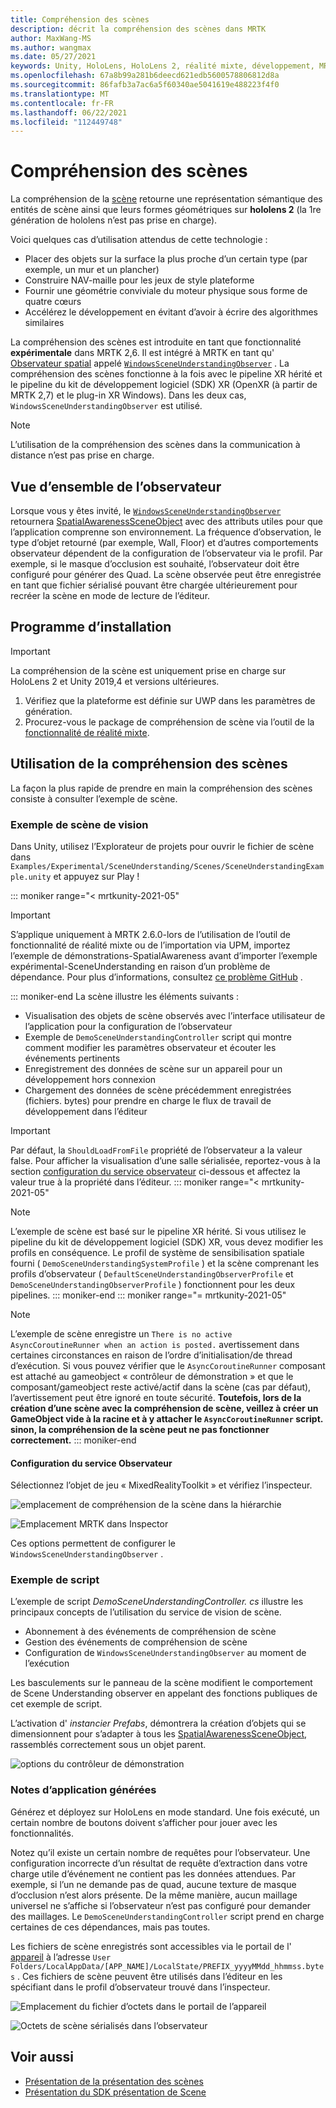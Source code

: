 ```yaml
---
title: Compréhension des scènes
description: décrit la compréhension des scènes dans MRTK
author: MaxWang-MS
ms.author: wangmax
ms.date: 05/27/2021
keywords: Unity, HoloLens, HoloLens 2, réalité mixte, développement, MRTK, compréhension des scènes
ms.openlocfilehash: 67a8b99a281b6deecd621edb5600578806812d8a
ms.sourcegitcommit: 86fafb3a7ac6a5f60340ae5041619e488223f4f0
ms.translationtype: MT
ms.contentlocale: fr-FR
ms.lasthandoff: 06/22/2021
ms.locfileid: "112449748"
---
```

# <a name="scene-understanding"></a>Compréhension des scènes

La compréhension de la [scène](/windows/mixed-reality/scene-understanding) retourne une représentation sémantique des entités de scène ainsi que leurs formes géométriques sur __hololens 2__ (la 1re génération de hololens n’est pas prise en charge).

Voici quelques cas d’utilisation attendus de cette technologie :
* Placer des objets sur la surface la plus proche d’un certain type (par exemple, un mur et un plancher)
* Construire NAV-maille pour les jeux de style plateforme
* Fournir une géométrie conviviale du moteur physique sous forme de quatre cœurs
* Accélérez le développement en évitant d’avoir à écrire des algorithmes similaires

La compréhension des scènes est introduite en tant que fonctionnalité __expérimentale__ dans MRTK 2,6. Il est intégré à MRTK en tant qu' [Observateur spatial](spatial-awareness-getting-started.md#register-observers) appelé [`WindowsSceneUnderstandingObserver`](xref:Microsoft.MixedReality.Toolkit.WindowsSceneUnderstanding.Experimental.WindowsSceneUnderstandingObserver) . La compréhension des scènes fonctionne à la fois avec le pipeline XR hérité et le pipeline du kit de développement logiciel (SDK) XR (OpenXR (à partir de MRTK 2,7) et le plug-in XR Windows). Dans les deux cas, `WindowsSceneUnderstandingObserver` est utilisé.

> [!NOTE] 
> L’utilisation de la compréhension des scènes dans la communication à distance n’est pas prise en charge.

## <a name="observer-overview"></a>Vue d’ensemble de l’observateur

Lorsque vous y êtes invité, le [`WindowsSceneUnderstandingObserver`](xref:Microsoft.MixedReality.Toolkit.WindowsSceneUnderstanding.Experimental.WindowsSceneUnderstandingObserver) retournera [SpatialAwarenessSceneObject](xref:Microsoft.MixedReality.Toolkit.Experimental.SpatialAwareness.SpatialAwarenessSceneObject) avec des attributs utiles pour que l’application comprenne son environnement. La fréquence d’observation, le type d’objet retourné (par exemple, Wall, Floor) et d’autres comportements observateur dépendent de la configuration de l’observateur via le profil. Par exemple, si le masque d’occlusion est souhaité, l’observateur doit être configuré pour générer des Quad. La scène observée peut être enregistrée en tant que fichier sérialisé pouvant être chargée ultérieurement pour recréer la scène en mode de lecture de l’éditeur.

## <a name="setup"></a>Programme d’installation

> [!IMPORTANT]
> La compréhension de la scène est uniquement prise en charge sur HoloLens 2 et Unity 2019,4 et versions ultérieures.

1. Vérifiez que la plateforme est définie sur UWP dans les paramètres de génération.
1. Procurez-vous le package de compréhension de scène via l’outil de la [fonctionnalité de réalité mixte](https://aka.ms/MRFeatureTool).

## <a name="using-scene-understanding"></a>Utilisation de la compréhension des scènes

La façon la plus rapide de prendre en main la compréhension des scènes consiste à consulter l’exemple de scène.

### <a name="scene-understanding-sample-scene"></a>Exemple de scène de vision

Dans Unity, utilisez l’Explorateur de projets pour ouvrir le fichier de scène dans `Examples/Experimental/SceneUnderstanding/Scenes/SceneUnderstandingExample.unity` et appuyez sur Play !

::: moniker range="< mrtkunity-2021-05"
> [!IMPORTANT]
> S’applique uniquement à MRTK 2.6.0-lors de l’utilisation de l’outil de fonctionnalité de réalité mixte ou de l’importation via UPM, importez l’exemple de démonstrations-SpatialAwareness avant d’importer l’exemple expérimental-SceneUnderstanding en raison d’un problème de dépendance. Pour plus d’informations, consultez [ce problème GitHub](https://github.com/microsoft/MixedRealityToolkit-Unity/issues/9431) .

::: moniker-end
La scène illustre les éléments suivants :

* Visualisation des objets de scène observés avec l’interface utilisateur de l’application pour la configuration de l’observateur
* Exemple de `DemoSceneUnderstandingController` script qui montre comment modifier les paramètres observateur et écouter les événements pertinents
* Enregistrement des données de scène sur un appareil pour un développement hors connexion
* Chargement des données de scène précédemment enregistrées (fichiers. bytes) pour prendre en charge le flux de travail de développement dans l’éditeur

> [!IMPORTANT]
> Par défaut, la `ShouldLoadFromFile` propriété de l’observateur a la valeur false. Pour afficher la visualisation d’une salle sérialisée, reportez-vous à la section [configuration du service observateur](#configuring-the-observer-service) ci-dessous et affectez la valeur true à la propriété dans l’éditeur.
::: moniker range="< mrtkunity-2021-05"

> [!NOTE] 
> L’exemple de scène est basé sur le pipeline XR hérité. Si vous utilisez le pipeline du kit de développement logiciel (SDK) XR, vous devez modifier les profils en conséquence. Le profil de système de sensibilisation spatiale fourni ( `DemoSceneUnderstandingSystemProfile` ) et la scène comprenant les profils d’observateur ( `DefaultSceneUnderstandingObserverProfile` et `DemoSceneUnderstandingObserverProfile` ) fonctionnent pour les deux pipelines.
::: moniker-end
::: moniker range="= mrtkunity-2021-05"

> [!NOTE] 
> L’exemple de scène enregistre un `There is no active AsyncCoroutineRunner when an action is posted.` avertissement dans certaines circonstances en raison de l’ordre d’initialisation/de thread d’exécution. Si vous pouvez vérifier que le `AsyncCoroutineRunner` composant est attaché au gameobject « contrôleur de démonstration » et que le composant/gameobject reste activé/actif dans la scène (cas par défaut), l’avertissement peut être ignoré en toute sécurité. **Toutefois, lors de la création d’une scène avec la compréhension de scène, veillez à créer un GameObject vide à la racine et à y attacher le `AsyncCoroutineRunner` script. sinon, la compréhension de la scène peut ne pas fonctionner correctement.**
::: moniker-end

#### <a name="configuring-the-observer-service"></a>Configuration du service Observateur

Sélectionnez l’objet de jeu « MixedRealityToolkit » et vérifiez l’inspecteur.

![emplacement de compréhension de la scène dans la hiérarchie](../images/spatial-awareness/MRTKHierarchy.png)

![Emplacement MRTK dans Inspector](../images/spatial-awareness/MRTKLocation.png)

Ces options permettent de configurer le `WindowsSceneUnderstandingObserver` .

### <a name="example-script"></a>Exemple de script

L’exemple de script _DemoSceneUnderstandingController. cs_ illustre les principaux concepts de l’utilisation du service de vision de scène.

* Abonnement à des événements de compréhension de scène
* Gestion des événements de compréhension de scène
* Configuration de `WindowsSceneUnderstandingObserver` au moment de l’exécution

Les basculements sur le panneau de la scène modifient le comportement de Scene Understanding observer en appelant des fonctions publiques de cet exemple de script.

L’activation d' *instancier Prefabs*, démontrera la création d’objets qui se dimensionnent pour s’adapter à tous les [SpatialAwarenessSceneObject](xref:Microsoft.MixedReality.Toolkit.Experimental.SpatialAwareness.SpatialAwarenessSceneObject), rassemblés correctement sous un objet parent.

![options du contrôleur de démonstration](../images/spatial-awareness/Controller.png)

### <a name="built-app-notes"></a>Notes d’application générées

Générez et déployez sur HoloLens en mode standard. Une fois exécuté, un certain nombre de boutons doivent s’afficher pour jouer avec les fonctionnalités.

Notez qu’il existe un certain nombre de requêtes pour l’observateur. Une configuration incorrecte d’un résultat de requête d’extraction dans votre charge utile d’événement ne contient pas les données attendues. Par exemple, si l’un ne demande pas de quad, aucune texture de masque d’occlusion n’est alors présente. De la même manière, aucun maillage universel ne s’affiche si l’observateur n’est pas configuré pour demander des maillages. Le `DemoSceneUnderstandingController` script prend en charge certaines de ces dépendances, mais pas toutes.

Les fichiers de scène enregistrés sont accessibles via le portail de l' [appareil](/windows/mixed-reality/using-the-windows-device-portal) à l’adresse `User Folders/LocalAppData/[APP_NAME]/LocalState/PREFIX_yyyyMMdd_hhmmss.bytes` . Ces fichiers de scène peuvent être utilisés dans l’éditeur en les spécifiant dans le profil d’observateur trouvé dans l’inspecteur.

![Emplacement du fichier d’octets dans le portail de l’appareil](../images/spatial-awareness/BytesInDevicePortal.png)

![Octets de scène sérialisés dans l’observateur](../images/spatial-awareness/BytesLocationInObserver.png)

## <a name="see-also"></a>Voir aussi

* [Présentation de la présentation des scènes](/windows/mixed-reality/scene-understanding)
* [Présentation du SDK présentation de Scene](/windows/mixed-reality/scene-understanding-sdk)